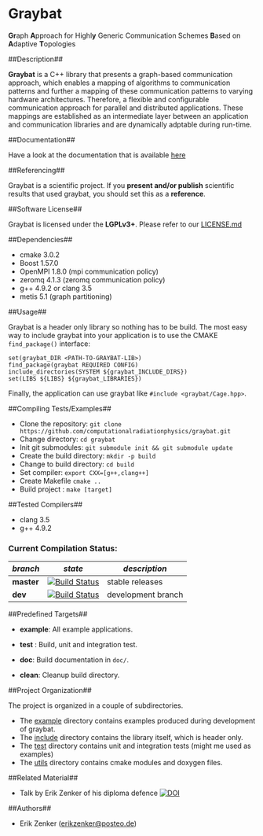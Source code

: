 Graybat
=======

<b>Gr</b>aph <b>A</b>pproach  for Highl<b>y</b>  Generic Communication
Schemes <b>B</b>ased on <b>A</b>daptive <b>T</b>opologies

##Description##

**Graybat** is a C++ library that presents a graph-based communication
approach, which enables a mapping of algorithms to communication
patterns and further a mapping of these communication patterns to
varying hardware architectures. Therefore, a flexible and configurable
communication approach for parallel and distributed
applications. These mappings are established as an intermediate layer
between an application and communication libraries and are dynamically
adptable during run-time.

##Documentation##

Have a look at the documentation that is available [here](https://ComputationalRadiationPhysics.github.io/graybat)

##Referencing##

Graybat is a scientific project. If you **present and/or publish** scientific
results that used graybat, you should set this as a **reference**.

##Software License##


Graybat is licensed under the <b>LGPLv3+</b>. Please refer to our [LICENSE.md](LICENSE.md)


##Dependencies##

 * cmake 3.0.2
 * Boost 1.57.0
 * OpenMPI 1.8.0 (mpi communication policy)
 * zeromq 4.1.3 (zeromq communication policy) 
 * g++ 4.9.2 or clang 3.5
 * metis 5.1 (graph partitioning)

##Usage##

Graybat is a header only library so nothing has to be build.
The most easy way to include graybat into your application
is to use the CMAKE `find_package()` interface:

    set(graybat_DIR <PATH-TO-GRAYBAT-LIB>)
    find_package(graybat REQUIRED CONFIG)
    include_directories(SYSTEM ${graybat_INCLUDE_DIRS})
    set(LIBS ${LIBS} ${graybat_LIBRARIES})

Finally, the application can use graybat like `#include <graybat/Cage.hpp>`.

##Compiling Tests/Examples##

 * Clone the repository: `git clone https://github.com/computationalradiationphysics/graybat.git`
 * Change directory: `cd graybat`
 * Init git submodules: `git submodule init && git submodule update`
 * Create the build directory: `mkdir -p build`
 * Change to build directory: `cd build`
 * Set compiler: `export CXX=[g++,clang++]`
 * Create Makefile `cmake ..`
 * Build project : `make [target]`

##Tested Compilers##

 * clang 3.5
 * g++ 4.9.2

### Current Compilation Status:

| *branch* | *state* | *description* |
| -------- | --------| ------------- |
| **master** | [![Build Status](http://haseongpu.mooo.com/api/badge/github.com/erikzenker/GrayBat/status.svg?branch=master)](http://haseongpu.mooo.com/github.com/erikzenker/GrayBat) |  stable releases |
| **dev**  | [![Build Status](http://haseongpu.mooo.com/api/badge/github.com/erikzenker/GrayBat/status.svg?branch=dev)](http://haseongpu.mooo.com/github.com/erikzenker/GrayBat) |development branch |

##Predefined Targets##

 * **example**: All example applications.

 * **test** : Build, unit and integration test.

 * **doc**: Build documentation in `doc/`.

 * **clean**: Cleanup build directory.

##Project Organization##

The project is organized in a couple of subdirectories.

 * The [example](example) directory contains examples produced during development of graybat.
 * The [include](include) directory contains the library itself, which is header only.
 * The [test](test) directory contains unit and integration tests (might me used as examples)
 * The [utils](utils) directory contains cmake modules and doxygen files.

##Related Material##
 * Talk by Erik Zenker of his diploma defence [![DOI](https://zenodo.org/badge/doi/10.5281/zenodo.16306.svg)](http://dx.doi.org/10.5281/zenodo.16306)


##Authors##

 * Erik Zenker (erikzenker@posteo.de)

